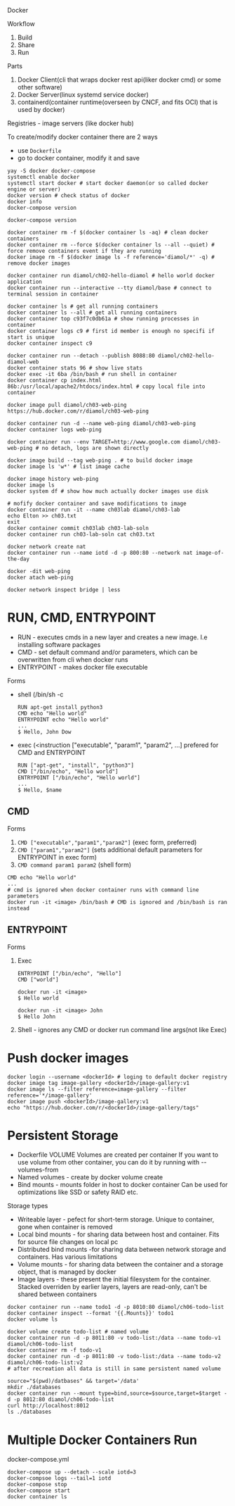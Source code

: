 Docker

Workflow
1. Build
2. Share
3. Run

Parts
1. Docker Client(cli that wraps docker rest api(liker docker cmd) or some other software)
2. Docker Server(linux systemd service docker)
3. containerd(container runtime(overseen by CNCF, and fits OCI) that is used by docker)

Registries - image servers (like docker hub)

To create/modify docker container there are 2 ways
* use `Dockerfile`
* go to docker container, modify it and save

```
yay -S docker docker-compose
systemctl enable docker
systemctl start docker # start docker daemon(or so called docker engine or server) 
docker version # check status of docker
docker info
docker-compose version

docker-compose version

docker container rm -f $(docker container ls -aq) # clean docker containers
docker container rm --force $(docker container ls --all --quiet) # force remove containers event if they are running
docker image rm -f $(docker image ls -f reference='diamol/*' -q) # remove docker images

docker container run diamol/ch02-hello-diamol # hello world docker application
docker container run --interactive --tty diamol/base # connect to terminal session in container

docker container ls # get all running containers
docker container ls --all # get all running containers
docker container top c93f7c0db61a # show running processes in container
docker container logs c9 # first id member is enough no specifi if start is unique
docker container inspect c9

docker container run --detach --publish 8088:80 diamol/ch02-hello-diamol-web
docker container stats 96 # show live stats
docker exec -it 6ba /bin/bash # run shell in container
docker container cp index.html 86b:/usr/local/apache2/htdocs/index.html # copy local file into container

docker image pull diamol/ch03-web-ping
https://hub.docker.com/r/diamol/ch03-web-ping

docker container run -d --name web-ping diamol/ch03-web-ping
docker container logs web-ping

docker container run --env TARGET=http://www.google.com diamol/ch03-web-ping # no detach, logs are shown directly

docker image build --tag web-ping . # to build docker image
docker image ls 'w*' # list image cache

docker image history web-ping
docker image ls
docker system df # show how much actually docker images use disk

# mofify docker container and save modifications to image
docker container run -it --name ch03lab diamol/ch03-lab
echo Elton >> ch03.txt
exit
docker container commit ch03lab ch03-lab-soln
docker container run ch03-lab-soln cat ch03.txt

docker network create nat
docker container run --name iotd -d -p 800:80 --network nat image-of-the-day

docker -dit web-ping
docker atach web-ping

docker network inspect bridge | less
```

# RUN, CMD, ENTRYPOINT

* RUN - executes cmds in a new layer and creates a new image. I.e installing software packages
* CMD - set default command and/or parameters, which can be overwritten from cli when docker runs
* ENTRYPOINT - makes docker file executable

Forms
* shell (/bin/sh -c <cmd>
  ```
  RUN apt-get install python3
  CMD echo "Hello world"
  ENTRYPOINT echo "Hello world"
  ...
  $ Hello, John Dow
  ```
* exec (<instruction ["executable", "param1", "param2", ...] prefered for CMD and ENTRYPOINT
  ```
  RUN ["apt-get", "install", "python3"]
  CMD ["/bin/echo", "Hello world"]
  ENTRYPOINT ["/bin/echo", "Hello world"]
  ...
  $ Hello, $name
  ```
  
## CMD

Forms
1. `CMD ["executable","param1","param2"]` (exec form, preferred)
2. `CMD ["param1","param2"]` (sets additional default parameters for ENTRYPOINT in exec form)
3. `CMD command param1 param2` (shell form)

```
CMD echo "Hello world"
...
# cmd is ignored when docker container runs with command line parameters
docker run -it <image> /bin/bash # CMD is ignored and /bin/bash is ran instead
```

## ENTRYPOINT

Forms
1. Exec
   ```
   ENTRYPOINT ["/bin/echo", "Hello"]
   CMD ["world"]
   
   docker run -it <image>
   $ Hello world
   
   docker run -it <image> John
   $ Hello John
   ```
2. Shell - ignores any CMD or docker run command line args(not like Exec)

# Push docker images

```
docker login --username <dockerId> # loging to default docker registry
docker image tag image-gallery <dockerId>/image-gallery:v1
docker image ls --filter reference=image-gallery --filter reference='*/image-gallery'
docker image push <dockerId>/image-gallery:v1
echo "https://hub.docker.com/r/<dockerId>/image-gallery/tags"
```

# Persistent Storage

* Dockerfile VOLUME
  Volumes are created per container
  If you want to use volume from other container, you can do it by running with --volumes-from <containerName>
* Named volumes - create by docker volume create <volumeName>
* Bind mounts - mounts folder in host to docker container
  Can be used for optimizations like SSD or safety RAID etc.
  
Storage types
* Writeable layer - pefect for short-term storage. Unique to container, gone when container is removed
* Local bind mounts - for sharing data between host and container. Fits for source file changes on local pc
* Distributed bind mounts -for sharing data between network storage and containers. Has various limitations
* Volume mounts - for sharing data between the container and a storage object, that is managed by docker
* Image layers - these present the initial filesystem for the container.
  Stacked overriden by earlier layers, layers are read-only, can't be shared between containers


```
docker container run --name todo1 -d -p 8010:80 diamol/ch06-todo-list
docker container inspect --format '{{.Mounts}}' todo1
docker volume ls

docker volume create todo-list # named volume
docker container run -d -p 8011:80 -v todo-list:/data --name todo-v1 diamol/ch06-todo-list
docker container rm -f todo-v1
docker container run -d -p 8011:80 -v todo-list:/data --name todo-v2 diamol/ch06-todo-list:v2
# after recreation all data is still in same persistent named volume

source="$(pwd)/datbases" && target='/data'
mkdir ./databases
docker container run --mount type=bind,source=$source,target=$target -d -p 8012:80 diamol/ch06-todo-list
curl http://localhost:8012
ls ./databases
```

# Multiple Docker Containers Run

docker-compose.yml

```
docker-compose up --detach --scale iotd=3
docker-compsoe logs --tail=1 iotd
docker-compose stop
docker-compose start
docker container ls
```

